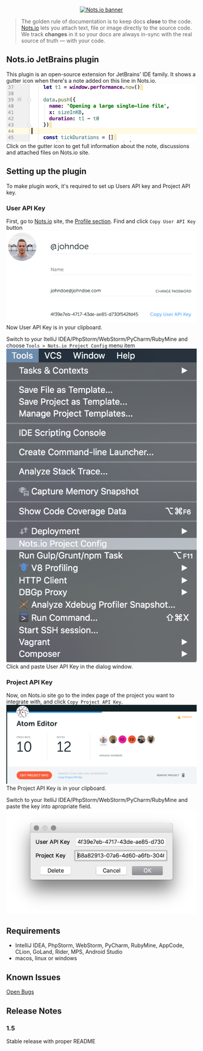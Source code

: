 <p align="center">
  <br />
  <a title="Learn more about Nots.io" href="https://nots.io"><img src="https://github.com/notsio/idea/raw/master/images/Nots-banner.png" srcset
="https://github.com/notsio/idea/raw/master/images/Nots-banner.png, https://raw.githubusercontent.com/notsio/idea/master/images/Nots-banner@2x.png 2x" alt="Nots.io banner" style="max-width:100%"/></a>
</p>

> The golden rule of documentation is to keep docs **close** to the code. [Nots.io](https://nots.io) lets you attach text, file or image directly to the source code. We track **changes** in it so your docs are always in-sync with the real source of truth — with your code.


## Nots.io JetBrains plugin

This plugin is an open-source extension for JetBrains' IDE family. It shows a gutter icon when there's a note added on this line in Nots.io.
![Nots.io plugin integration screenshot](images/screenshot1.png "Plugin integration screenshot") 
Click on the gutter icon to get full information about the note, discussions and attached files on Nots.io site.


## Setting up the plugin

To make plugin work, it's required to set up Users API key and Project API key. 


### User API Key

First, go to [Nots.io](https://nots.io/login) site, the [Profile section](https://app.nots.io/settings/profile). 
Find and click `Copy User API Key` button ![User API Key screenshot](images/screenshot10.png "User API Key screenshot")
Now User API Key is in your clipboard.

Switch to your ItelliJ IDEA/PhpStorm/WebStorm/PyCharm/RubyMine and choose `Tools > Nots.io Project Config` menu item
![Tools menu screenshot](images/screenshot2.png "Tools menu screenshot")
Click and paste User API Key in the dialog window.

### Project API Key

Now, on Nots.io site go to the index page of the project you want to integrate with, and click `Copy Project API Key`. 
![Project API Key screenshot](images/screenshot11.png "Project API Key screenshot")
The Project API Key is in your clipboard.

Switch to your ItelliJ IDEA/PhpStorm/WebStorm/PyCharm/RubyMine and paste the key into apropriate field.
![Configuration window screenshot](images/screenshot4.png "Configuration window screenshot")


## Requirements

* IntelliJ IDEA, PhpStorm, WebStorm, PyCharm, RubyMine, AppCode, CLion, GoLand, Rider, MPS, Android Studio
* macos, linux or windows

## Known Issues

[Open Bugs](https://github.com/notsio/idea/issues)

## Release Notes

### 1.5
Stable release with proper README